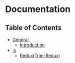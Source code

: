 # Documentation

## Table of Contents
- [General](general)
  - [Introduction ](general/introduction.md)
 - [js](js)
   - [Redux(Trim-Redux)](js/trim-redux.md)  